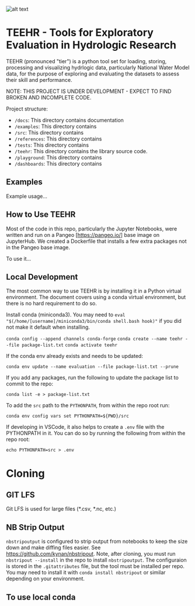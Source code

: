 ![alt text]("docs/images/teeher.png")
# TEEHR - Tools for Exploratory Evaluation in Hydrologic Research
TEEHR (pronounced "tier") is a python tool set for loading, storing, 
processing and visualizing hydrlogic data, particularly National Water 
Model data, for the purpose of exploring and evaluating the datasets to 
assess their skill and performance.

NOTE: THIS PROJECT IS UNDER DEVELOPMENT - EXPECT TO FIND BROKEN AND INCOMPLETE CODE.

Project structure:

- `/docs`: This directory contains documentation
- `/examples`: This directory contains
- `/src`: This directory contains
- `/references`: This directory contains
- `/tests`: This directory contains
- `/teehr`: This directory contains the library source code.
- `/playground`: This directory contains
- `/dashboards`: This directory contains

## Examples
Example usage...

## How to Use TEEHR
Most of the code in this repo, particularly the Jupyter Notebooks, were written 
and run on a Pangeo [https://pangeo.io/] base image on JupyterHub. We created 
a Dockerfile that installs a few extra packages not in the Pangeo base image.

To use it...

## Local Development
The most common way to use TEEHR is by installing it in a Python virtual 
environment.  The document covers using a conda virtual environment, but 
there is no hard requirement to do so.

Install conda (miniconda3).  You may need to 
`eval "$(/home/[username]/miniconda3/bin/conda shell.bash hook)"` 
if you did not make it default when installing.

`conda config --append channels conda-forge`
`conda create --name teehr --file package-list.txt`
`conda activate teehr`

If the conda env already exists and needs to be updated:

`conda env update --name evaluation --file package-list.txt --prune`

If you add any packages, run the following to update the package list to 
commit to the repo:

`conda list -e > package-list.txt`

To add the `src` path to the `PYTHONPATH`, from within the repo root run: 

`conda env config vars set PYTHONPATH=${PWD}/src`

If developing in VSCode, it also helps to create a `.env` file with the 
PYTHONPATH in it.  You can do so by running the following from within the 
repo root: 

`echo PYTHONPATH=src > .env`
# Cloning 

## GIT LFS
Git LFS is used for large files (*.csv, *.nc, etc.)

## NB Strip Output
`nbstripoutput` is configured to strip output from notebooks to keep the size down and make diffing files easier.  See https://github.com/kynan/nbstripout.
Note, after cloning, you must run `nbstripout --install` in the repo to install `nbstripoutput`.
The configuraion is stored in the `.gitattributes` file, but the tool must be installed per repo.
You may need to install it with `conda install nbstripout` or similar depending on your environment.

## To use local conda
 